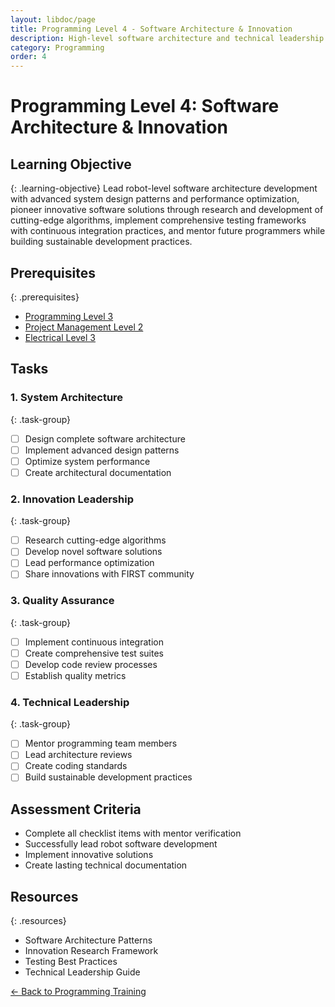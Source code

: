 ```yaml
---
layout: libdoc/page
title: Programming Level 4 - Software Architecture & Innovation
description: High-level software architecture and technical leadership
category: Programming
order: 4
---
```


# Programming Level 4: Software Architecture & Innovation

## Learning Objective
{: .learning-objective}
Lead robot-level software architecture development with advanced system design patterns and performance optimization, pioneer innovative software solutions through research and development of cutting-edge algorithms, implement comprehensive testing frameworks with continuous integration practices, and mentor future programmers while building sustainable development practices.

## Prerequisites
{: .prerequisites}
- [Programming Level 3](../programming/level-3)
- [Project Management Level 2](../project-management/level-2)
- [Electrical Level 3](../electrical/level-3)

## Tasks

### 1. System Architecture
{: .task-group}
- [ ] Design complete software architecture
- [ ] Implement advanced design patterns
- [ ] Optimize system performance
- [ ] Create architectural documentation

### 2. Innovation Leadership
{: .task-group}
- [ ] Research cutting-edge algorithms
- [ ] Develop novel software solutions
- [ ] Lead performance optimization
- [ ] Share innovations with FIRST community

### 3. Quality Assurance
{: .task-group}
- [ ] Implement continuous integration
- [ ] Create comprehensive test suites
- [ ] Develop code review processes
- [ ] Establish quality metrics

### 4. Technical Leadership
{: .task-group}
- [ ] Mentor programming team members
- [ ] Lead architecture reviews
- [ ] Create coding standards
- [ ] Build sustainable development practices

## Assessment Criteria
- Complete all checklist items with mentor verification
- Successfully lead robot software development
- Implement innovative solutions
- Create lasting technical documentation

## Resources
{: .resources}
- Software Architecture Patterns
- Innovation Research Framework
- Testing Best Practices
- Technical Leadership Guide

[← Back to Programming Training](../)